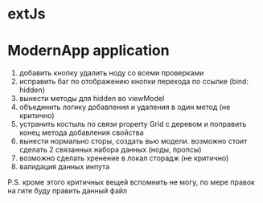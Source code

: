 # extJs
# ModernApp application
1) добавить кнопку удалить ноду со всеми проверками
2) исправить баг по отображению кнопки перехода по ссылке (bind: hidden)
3) вынести методы для hidden во viewModel 
4) объединить логику добавления и удаления в один метод (не критично)
5) устранить костыль по связи property Grid с деревом и поправить конец метода добавления свойства
6) вынести нормально сторы, создать вью модели. возможно стоит сделать 2 связанных набора данных (ноды, пропсы)
7) возможно сделать хренение в локал сторадж (не критично)
8) валидация данных инпута

P.S. кроме этого критичных вещей вспомнить не могу, по мере правок на гите буду править данный файл
